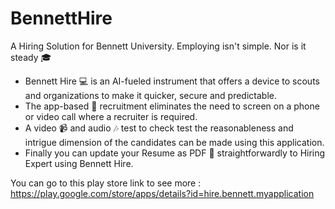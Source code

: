 # BennettHire
A Hiring Solution for Bennett University.
Employing isn't simple. Nor is it steady 🎓 
- Bennett Hire 💻 is an AI-fueled instrument that offers a device to scouts and organizations to make it quicker, secure and predictable. 
- The app-based 📱 recruitment eliminates the need to screen on a phone or video call where a recruiter is required. 
- A video 📹 and audio 🎶 test to check test the reasonableness and intrigue dimension of the candidates can be made using this application. 
- Finally you can update your Resume as PDF 📁 straightforwardly to Hiring Expert using Bennett Hire.

You can go to this play store link to see more : https://play.google.com/store/apps/details?id=hire.bennett.myapplication
